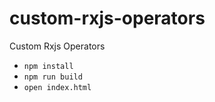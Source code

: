 # custom-rxjs-operators
Custom Rxjs Operators

* `npm install`
* `npm run build`
* `open index.html`

